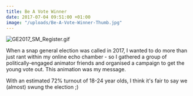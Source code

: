 ```yaml
---
title: Be A Vote Winner
date: 2017-07-04 09:51:00 +01:00
image: "/uploads/Be-A-Vote-Winner-Thumb.jpg"
---
```


![GE2017_SM_Register.gif](/uploads/GE2017_SM_Register.gif)

When a snap general election was called in 2017, I wanted to do more than just rant within my online echo chamber - so I gathered a group of politically-engaged animator friends and organised a campaign to get the young vote out. This animation was my message.

With an estimated 72% turnout of 18-24 year olds, I think it's fair to say we (almost) swung the election ;)